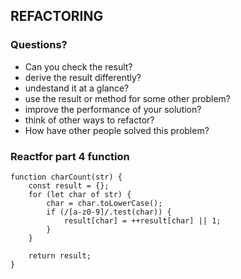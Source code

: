 ## REFACTORING

### Questions?
- Can you check the result?
- derive the result differently?
- undestand it at a glance?
- use the result or method for some other problem?
- improve the performance of your solution?
- think of other ways to refactor?
- How have other people solved this problem?

### Reactfor part 4 function
```
function charCount(str) {
    const result = {};
    for (let char of str) {
        char = char.toLowerCase();
        if (/[a-z0-9]/.test(char)) {
            result[char] = ++result[char] || 1;
        }
    }

    return result;
}
```